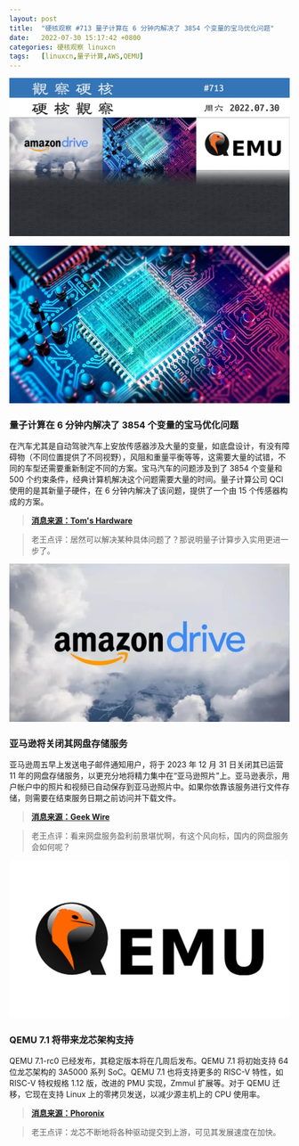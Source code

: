 ```yaml
---
layout: post
title:	"硬核观察 #713 量子计算在 6 分钟内解决了 3854 个变量的宝马优化问题"
date:	2022-07-30 15:17:42 +0800 
categories:	硬核观察 linuxcn 
tags:	[linuxcn,量子计算,AWS,QEMU]
---
```



![](/Asserts/Images/album/202207/30/151616p96nbsfu2rl3lbdd.jpg)


![](/Asserts/Images/album/202207/30/151623hx5e47874qc4qq4t.jpg)


### 量子计算在 6 分钟内解决了 3854 个变量的宝马优化问题


在汽车尤其是自动驾驶汽车上安放传感器涉及大量的变量，如底盘设计，有没有障碍物（不同位置提供了不同视野），风阻和重量平衡等等，这需要大量的试错，不同的车型还需要重新制定不同的方案。宝马汽车的问题涉及到了 3854 个变量和 500 个约束条件，经典计算机解决这个问题需要大量的时间。量子计算公司 QCI 使用的是其新量子硬件，在 6 分钟内解决了该问题，提供了一个由 15 个传感器构成的方案。



> 
> **[消息来源：Tom's Hardware](https://www.tomshardware.com/news/quantum-computing-company-solves-3854-variable-problem-for-bmw-in-six-minutes)**
> 
> 
> 



> 
> 老王点评：居然可以解决某种具体问题了？那说明量子计算步入实用更进一步了。
> 
> 
> 


![](/Asserts/Images/album/202207/30/151635xu2bzjlepdzb35n2.jpg)


### 亚马逊将关闭其网盘存储服务


亚马逊周五早上发送电子邮件通知用户，将于 2023 年 12 月 31 日关闭其已运营 11 年的网盘存储服务，以更充分地将精力集中在“亚马逊照片”上。亚马逊表示，用户帐户中的照片和视频已自动保存到亚马逊照片中。如果你依靠该服务进行文件存储，则需要在结束服务日期之前访问并下载文件。



> 
> **[消息来源：Geek Wire](https://www.geekwire.com/2022/amazon-is-shutting-down-its-cloud-storage-service-amazon-drive/)**
> 
> 
> 



> 
> 老王点评：看来网盘服务盈利前景堪忧啊，有这个风向标，国内的网盘服务会如何呢？
> 
> 
> 


![](/Asserts/Images/album/202207/30/151649soppe8hr7or1itp7.jpg)


### QEMU 7.1 将带来龙芯架构支持


QEMU 7.1-rc0 已经发布，其稳定版本将在几周后发布。QEMU 7.1 将初始支持 64 位龙芯架构的 3A5000 系列 SoC。QEMU 7.1 也将支持更多的 RISC-V 特性，如 RISC-V 特权规格 1.12 版，改进的 PMU 实现，Zmmul 扩展等。对于 QEMU 迁移，它现在支持 Linux 上的零拷贝发送，以减少源主机上的 CPU 使用率。



> 
> **[消息来源：Phoronix](https://www.phoronix.com/news/QEMU-7.1-rc0-Released)**
> 
> 
> 



> 
> 老王点评：龙芯不断地将各种驱动提交到上游，可见其发展速度在加快。
> 
> 
>
